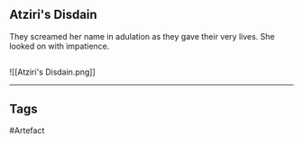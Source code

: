 ## Atziri's Disdain
They screamed her name in adulation as they gave
their very lives. She looked on with impatience.
## 
![[Atziri's Disdain.png]]

---
## Tags
#Artefact